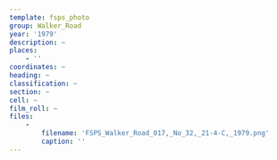 ```yaml
---
template: fsps_photo
group: Walker_Road
year: '1979'
description: ~
places:
    - ''
coordinates: ~
heading: ~
classification: ~
section: ~
cell: ~
film_roll: ~
files:
    -
        filename: 'FSPS_Walker_Road_017,_No_32,_21-4-C,_1979.png'
        caption: ''
---
```

